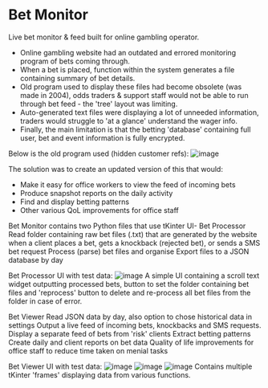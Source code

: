 # Bet Monitor
Live bet monitor & feed built for online gambling operator.

- Online gambling website had an outdated and errored monitoring program of bets coming through. 
- When a bet is placed, function within the system generates a file containing summary of bet details.
- Old program used to display these files had become obsolete (was made in 2004), odds traders & support staff would not be able to run through bet feed - the 'tree' layout was limiting.
- Auto-generated text files were displaying a lot of unneeded information, traders would struggle to 'at a glance' understand the wager info.
- Finally, the main limitation is that the betting 'database' containing full user, bet and event information is fully encrypted.

Below is the old program used (hidden customer refs):
![image](https://github.com/sambanks5/BetMonitor/assets/121309218/cd0dfb2b-7c0c-4017-906b-2d22b1f1b211)

The solution was to create an updated version of this that would:
- Make it easy for office workers to view the feed of incoming bets
- Produce snapshot reports on the daily activity
- Find and display betting patterns
- Other various QoL improvements for office staff

Bet Monitor contains two Python files that use tKinter UI-
Bet Processor
  Read folder containing raw bet files (.txt) that are generated by the website when a client places a bet, gets a knockback (rejected bet), or sends a SMS bet request
  Process (parse) bet files and organise
  Export files to a JSON database by day

Bet Processor UI with test data:
![image](https://github.com/sambanks5/BetMonitor/assets/121309218/64acc9e6-9b70-4bfc-9f4e-53d204851b35)
  A simple UI containing a scroll text widget outputting processed bets, button to set the folder containing bet files and 'reprocess' button to delete and re-process all bet files from the folder in case of error.
  
Bet Viewer
  Read JSON data by day, also option to chose historical data in settings
  Output a live feed of incoming bets, knockbacks and SMS requests. Display a separate feed of bets from 'risk' clients
  Extract betting patterns
  Create daily and client reports on bet data
  Quality of life improvements for office staff to reduce time taken on menial tasks

Bet Viewer UI with test data:
![image](https://github.com/sambanks5/BetMonitor/assets/121309218/e7cb2b2d-7f01-45a7-b33c-5ebc22627c22)
![image](https://github.com/sambanks5/BetMonitor/assets/121309218/289f5725-11de-4bf8-bfe5-7a8afeb4be28)
![image](https://github.com/sambanks5/BetMonitor/assets/121309218/5c7fec68-278d-4112-89ed-27f79cb15768)
  Contains multiple tKinter 'frames' displaying data from various functions. 


